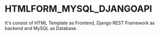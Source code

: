 # HTMLFORM_MYSQL_DJANGOAPI
It's consist of HTML Template as Frontend, Django REST Framework as backend and MySQL as Database.
